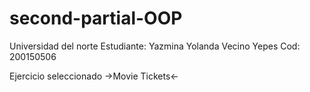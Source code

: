 # second-partial-OOP
Universidad del norte
Estudiante: Yazmina Yolanda Vecino Yepes
Cod: 200150506

Ejercicio seleccionado ->Movie Tickets<-
